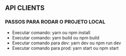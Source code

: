 ## API CLIENTS

### PASSOS PARA RODAR O PROJETO LOCAL

- Executar comando: yarn ou npm install
- Executar comando: yarn build ou npm build
- Executar comando para dev: yarn dev ou npm run dev
- Executar comando para prod: yarn start ou npm start
